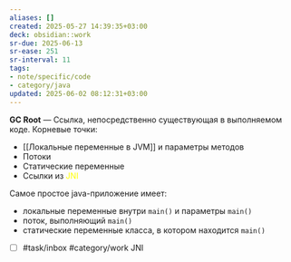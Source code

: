 ```yaml
---
aliases: []
created: 2025-05-27 14:39:35+03:00
deck: obsidian::work
sr-due: 2025-06-13
sr-ease: 251
sr-interval: 11
tags:
- note/specific/code
- category/java
updated: 2025-06-02 08:12:31+03:00
---
```


**GC Root**
—
Ссылка, непосредственно существующая в выполняемом коде.
Корневые точки:
- [[Локальные переменные в JVM]] и параметры методов
- Потоки
- Статические переменные
- Ссылки из <font color="#ffff00">JNI</font>

Самое простое java-приложение имеет:
- локальные переменные внутри `main()` и параметры `main()`
- поток, выполняющий `main()`
- статические переменные класса, в котором находится `main()`

- [ ] #task/inbox #category/work JNI
